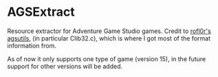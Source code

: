 # AGSExtract

Resource extractor for Adventure Game Studio games. Credit to [rofl0r's agsutils](https://github.com/rofl0r/agsutils), (in particular Clib32.c), which is where I got most of the format information from.

As of now it only supports one type of game (version 15), in the future support for other versions will be added.
